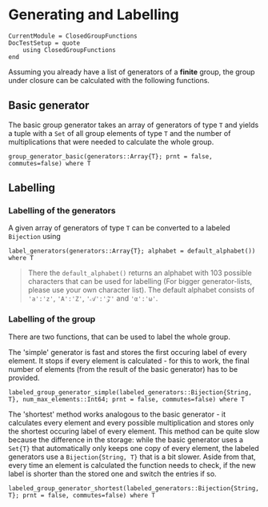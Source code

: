 # Generating and Labelling

```@meta
CurrentModule = ClosedGroupFunctions
DocTestSetup = quote
    using ClosedGroupFunctions
end
```

Assuming you already have a list of generators of a **finite** group, the group under closure can be calculated with the following functions.

## Basic generator
The basic group generator takes an array of generators of type `T` and yields a tuple with a `Set` of all group elements of type `T` and the number of multiplications that were needed to calculate the whole group.

```@docs
group_generator_basic(generators::Array{T}; prnt = false, commutes=false) where T
```

## Labelling
### Labelling of the generators

A given array of generators of type `T` can be converted to a labeled `Bijection` using

```@docs
label_generators(generators::Array{T}; alphabet = default_alphabet()) where T
```

> There the `default_alphabet()` returns an alphabet with 103 possible characters that can be used for labelling (For bigger generator-lists, please use your own character list). The default alphabet consists of `'a':'z'`, `'A':'Z'`, `'𝒜':'𝒵'` and `'α':'ω'`.

### Labelling of the group
There are two functions, that can be used to label the whole group.

The 'simple' generator is fast and stores the first occuring label of every element. It stops if every element is calculated - for this to work, the final number of elements (from the result of the basic generator) has to be provided.

```@docs
labeled_group_generator_simple(labeled_generators::Bijection{String, T}, num_max_elements::Int64; prnt = false, commutes=false) where T
```

The 'shortest' method works analogous to the basic generator - it calculates every element and every possible multiplication and stores only the shortest occuring label of every element. This method can be quite slow because the difference in the storage: while the basic generator uses a `Set{T}` that automatically only keeps one copy of every element, the labeled generators use a `Bijection{String, T}` that is a bit slower. Aside from that, every time an element is calculated the function needs to check, if the new label is shorter than the stored one and switch the entries if so.

```@docs
labeled_group_generator_shortest(labeled_generators::Bijection{String, T}; prnt = false, commutes=false) where T
```